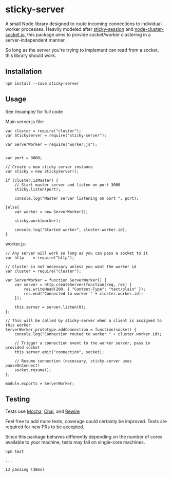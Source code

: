 sticky-server
=============

A small Node library designed to route incoming connections to individual worker processes. Heavily modeled after [sticky-session](https://github.com/indutny/sticky-session) and [node-cluster-socket.io](https://github.com/elad/node-cluster-socket.io), this package aims to provide socket/worker clustering in a server-independent manner.

So long as the server you're trying to implement can read from a socket, this library should work.

## Installation ##

    npm install --save sticky-server

## Usage ##

See /example/ for full code

Main server.js file:

```node
var cluster = require("cluster");
var StickyServer = require("sticky-server");

var ServerWorker = require("worker.js");


var port = 3000;

// Create a new sticky server instance
var sticky = new StickyServer();

if (cluster.isMaster) {
    // Start master server and listen on port 3000
    sticky.listen(port);

    console.log("Master server listening on port ", port);

}else{
    var worker = new ServerWorker();

    sticky.work(worker);

    console.log("Started worker", cluster.worker.id);
}
```


worker.js:

```node
// Any server will work so long as you can pass a socket to it
var http    = require("http");

// Cluster is not necessary unless you want the worker id
var cluster = require("cluster");

var ServerWorker = function ServerWorker() {
    var server = http.createServer(function(req, res) {
        res.writeHead(200, { "Content-Type": "text/plain" });
        res.end("Connected to worker " + cluster.worker.id);
    });

    this.server = server.listen(0);
};

// This will be called by sticky-server when a client is assigned to this worker
ServerWorker.prototype.addConnection = function(socket) {
    console.log("Connection routed to worker " + cluster.worker.id);

    // Trigger a connection event to the worker server, pass in provided socket
    this.server.emit("connection", socket);

    // Resume connection (necessary, sticky-server uses pauseOnConnect)
    socket.resume();
};

module.exports = ServerWorker;
```

## Testing ##

Tests use [Mocha](https://github.com/mochajs/mocha), [Chai](https://github.com/chaijs/chai), and [Rewire](https://github.com/jhnns/rewire)

Feel free to add more tests, coverage could certainly be improved. Tests are required for new PRs to be accepted.

Since this package behaves differently depending on the number of cores available to your machine, tests may fail on single-core machines.

    npm test

    ...

    13 passing (38ms)
